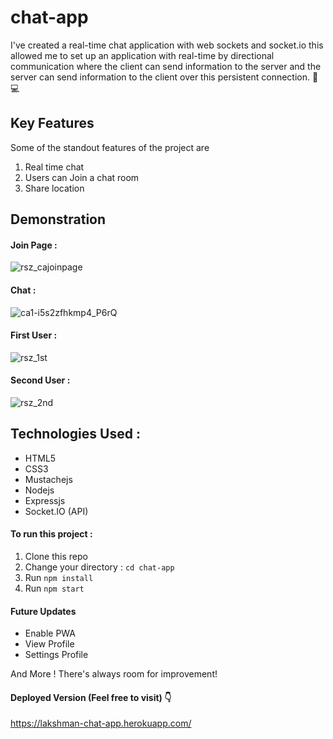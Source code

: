 # chat-app
I've created a real-time chat application with web sockets and socket.io this allowed me to set up an application with 
real-time by directional communication where the client can send information to the server and the server can send information
to the client over this persistent connection. 📱💻


## Key Features
Some of the standout features of the project are
1. Real time chat
2. Users can Join a chat room
3. Share location


## Demonstration
#### Join Page :
![rsz_cajoinpage](https://user-images.githubusercontent.com/58518192/72631791-17bb4480-397f-11ea-8643-371b6a847ff9.png)

#### Chat :
![ca1-i5s2zfhkmp4_P6rQ](https://user-images.githubusercontent.com/58518192/72631756-096d2880-397f-11ea-8080-d4386161b63b.gif)

#### First User :
![rsz_1st](https://user-images.githubusercontent.com/58518192/72631772-0f630980-397f-11ea-8dc2-552da5ae0076.png)

#### Second User :
![rsz_2nd](https://user-images.githubusercontent.com/58518192/72631785-1427bd80-397f-11ea-8ba6-b865071c305d.png)

## Technologies Used :
<ul>
  <li>HTML5</li>
  <li>CSS3</li>
  <li>Mustachejs</li>
  <li>Nodejs</li>
  <li>Expressjs </li>
  <li>Socket.IO (API) </li>
</ul>

#### To run this project :
1. Clone this repo
2. Change your directory : `cd chat-app`
3. Run `npm install`
5. Run `npm start`

#### Future Updates
* Enable PWA
* View Profile
* Settings Profile

And More ! There's always room for improvement!

#### Deployed Version (Feel free to visit) 👇
https://lakshman-chat-app.herokuapp.com/
